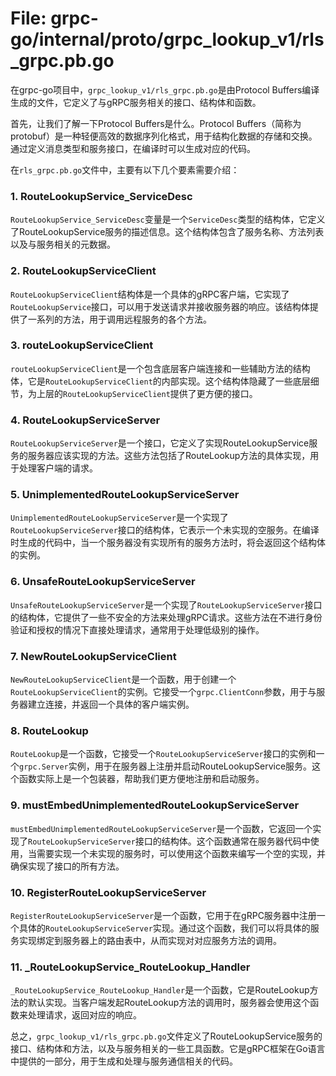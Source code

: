 # File: grpc-go/internal/proto/grpc_lookup_v1/rls_grpc.pb.go

在grpc-go项目中，`grpc_lookup_v1/rls_grpc.pb.go`是由Protocol Buffers编译生成的文件，它定义了与gRPC服务相关的接口、结构体和函数。

首先，让我们了解一下Protocol Buffers是什么。Protocol Buffers（简称为protobuf）是一种轻便高效的数据序列化格式，用于结构化数据的存储和交换。通过定义消息类型和服务接口，在编译时可以生成对应的代码。

在`rls_grpc.pb.go`文件中，主要有以下几个要素需要介绍：

### 1. RouteLookupService_ServiceDesc

`RouteLookupService_ServiceDesc`变量是一个`ServiceDesc`类型的结构体，它定义了RouteLookupService服务的描述信息。这个结构体包含了服务名称、方法列表以及与服务相关的元数据。

### 2. RouteLookupServiceClient

`RouteLookupServiceClient`结构体是一个具体的gRPC客户端，它实现了`RouteLookupService`接口，可以用于发送请求并接收服务器的响应。该结构体提供了一系列的方法，用于调用远程服务的各个方法。

### 3. routeLookupServiceClient

`routeLookupServiceClient`是一个包含底层客户端连接和一些辅助方法的结构体，它是`RouteLookupServiceClient`的内部实现。这个结构体隐藏了一些底层细节，为上层的`RouteLookupServiceClient`提供了更方便的接口。

### 4. RouteLookupServiceServer

`RouteLookupServiceServer`是一个接口，它定义了实现RouteLookupService服务的服务器应该实现的方法。这些方法包括了RouteLookup方法的具体实现，用于处理客户端的请求。

### 5. UnimplementedRouteLookupServiceServer

`UnimplementedRouteLookupServiceServer`是一个实现了`RouteLookupServiceServer`接口的结构体，它表示一个未实现的空服务。在编译时生成的代码中，当一个服务器没有实现所有的服务方法时，将会返回这个结构体的实例。

### 6. UnsafeRouteLookupServiceServer

`UnsafeRouteLookupServiceServer`是一个实现了`RouteLookupServiceServer`接口的结构体，它提供了一些不安全的方法来处理gRPC请求。这些方法在不进行身份验证和授权的情况下直接处理请求，通常用于处理低级别的操作。

### 7. NewRouteLookupServiceClient

`NewRouteLookupServiceClient`是一个函数，用于创建一个`RouteLookupServiceClient`的实例。它接受一个`grpc.ClientConn`参数，用于与服务器建立连接，并返回一个具体的客户端实例。

### 8. RouteLookup

`RouteLookup`是一个函数，它接受一个`RouteLookupServiceServer`接口的实例和一个`grpc.Server`实例，用于在服务器上注册并启动RouteLookupService服务。这个函数实际上是一个包装器，帮助我们更方便地注册和启动服务。

### 9. mustEmbedUnimplementedRouteLookupServiceServer

`mustEmbedUnimplementedRouteLookupServiceServer`是一个函数，它返回一个实现了`RouteLookupServiceServer`接口的结构体。这个函数通常在服务器代码中使用，当需要实现一个未实现的服务时，可以使用这个函数来编写一个空的实现，并确保实现了接口的所有方法。

### 10. RegisterRouteLookupServiceServer

`RegisterRouteLookupServiceServer`是一个函数，它用于在gRPC服务器中注册一个具体的`RouteLookupServiceServer`实现。通过这个函数，我们可以将具体的服务实现绑定到服务器上的路由表中，从而实现对对应服务方法的调用。

### 11. _RouteLookupService_RouteLookup_Handler

`_RouteLookupService_RouteLookup_Handler`是一个函数，它是RouteLookup方法的默认实现。当客户端发起RouteLookup方法的调用时，服务器会使用这个函数来处理请求，返回对应的响应。

总之，`grpc_lookup_v1/rls_grpc.pb.go`文件定义了RouteLookupService服务的接口、结构体和方法，以及与服务相关的一些工具函数。它是gRPC框架在Go语言中提供的一部分，用于生成和处理与服务通信相关的代码。

